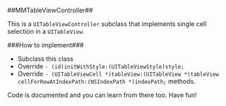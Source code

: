 ##MMTableViewController##

This is a ```UITableViewController``` subclass that implements single cell selection in a ```UITableView```.

###How to implement###

- Subclass this class
- Override ```- (id)initWithStyle:(UITableViewStyle)style;``` 
- Override ```- (UITableViewCell *)tableView:(UITableView *)tableView cellForRowAtIndexPath:(NSIndexPath *)indexPath;``` methods.

Code is documented and you can learn from there too. Have fun! 
